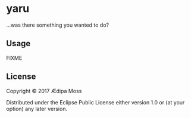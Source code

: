 # yaru

...was there something you wanted to do?

## Usage

FIXME

## License

Copyright © 2017 Ædipa Moss

Distributed under the Eclipse Public License either version 1.0 or (at
your option) any later version.

